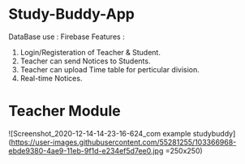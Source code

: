 # Study-Buddy-App
DataBase use : Firebase
Features : 
1. Login/Registeration of Teacher & Student.
2. Teacher can send Notices to Students.
3. Teacher can upload Time table for perticular division.
4. Real-time Notices.

# Teacher Module
![Screenshot_2020-12-14-14-23-16-624_com example studybuddy](https://user-images.githubusercontent.com/55281255/103366968-ebde9380-4ae9-11eb-9f1d-e234ef5d7ee0.jpg =250x250)
